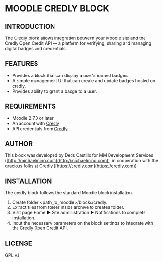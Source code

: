 MOODLE CREDLY BLOCK
==========


INTRODUCTION
----------
The Credly block allows integration between your Moodle site and the
Credly Open Credit API — a platform for verifying, sharing and
managing digital badges and credentials.


FEATURES
----------
 * Provides a block that can display a user's earned badges.
 * A simple management UI that can create and update badges hosted on credly.
 * Provides ability to grant a badge to a user.


REQUIREMENTS
----------
 * Moodle 2.7.0 or later
 * An account with [Credly](https://credly.com)
 * API credentials from [Credly](https://credly.com)


AUTHOR
----------
This block was developed by Deds Castillo for
  MM Development Services ([http://michaelmino.com](http://michaelmino.com)),
  in cooperation with the gracious folks at Credly ([https://credly.com](https://credly.com))


INSTALLATION
----------
The credly block follows the standard Moodle block installation.

 1. Create folder <path_to_moodle>/blocks/credly.
 2. Extract files from folder inside archive to created folder.
 3. Visit page Home ► Site administration ► Notifications to complete installation.
 4. Input the necessary parameters on the block settings to integrate with the
    Credly Open Credit API.

LICENSE
----------
GPL v3
